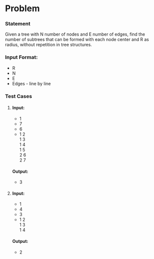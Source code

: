 # Problem

### Statement
Given a tree with N number of nodes and E number of edges, find the number of subtrees that can be formed with each node center and R as radius, without repetition in tree structures.
### Input Format:
- R
- N
- E
- Edges - line by line
 
### Test Cases
1. 
    #### Input:
    - 1
    - 7
    - 6
    - 1 2 <br>
      1 3 <br>
      1 4 <br>
      1 5 <br>
      2 6 <br>
      2 7
    #### Output:
    - 3
2.
    #### Input:
    - 1 
    - 4
    - 3
    - 1 2 <br>
      1 3 <br>
      1 4 <br>
    #### Output:
    - 2



